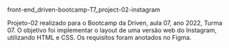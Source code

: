 # 
front-end_driven-bootcamp-T7_project-02-instagram

Projeto-02 realizado para o Bootcamp da Driven, aula 07, ano 2022, Turma 07. O objetivo foi implementar o layout de uma versão web do Instagram, utilizando HTML e CSS. Os requisitos foram anotados no Figma. 
